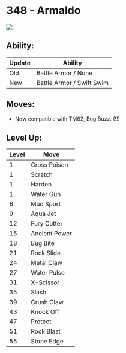 # 348 - Armaldo
![][348]

## Ability:

Update | Ability
---    | ---
Old    | Battle Armor / None
New    | Battle Armor / Swift Swim

## Moves:

 - Now compatible with TM62, Bug Buzz. (!!)

## Level Up:

Level | Move
---   | ---
  1   | Cross Poison
  1   | Scratch
  1   | Harden
  1   | Water Gun
  6   | Mud Sport
  9   | Aqua Jet
 12   | Fury Cutter
 15   | Ancient Power
 18   | Bug Bite
 21   | Rock Slide
 24   | Metal Claw
 27   | Water Pulse
 31   | X-Scissor
 35   | Slash
 39   | Crush Claw
 43   | Knock Off
 47   | Protect
 51   | Rock Blast
 55   | Stone Edge



[348]: /img/pokemon/348.png
